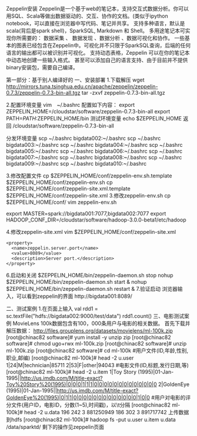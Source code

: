 


Zeppelin安装
Zeppelin是一个基于web的笔记本，支持交互式数据分析。你可以用SQL、Scala等做出数据驱动的、交互、协作的文档。(类似于ipython notebook，可以直接在浏览器中写代码、笔记并共享。
支持多种语言，默认是scala(背后是spark shell)，SparkSQL, Markdown 和 Shell。 多用途笔记本可实现你所需要的： 数据采集 、 数据发现 、数据分析 、数据可视化和协作。
一些基本的图表已经包含在Zeppelin中。可视化并不只限于SparkSQL查询，后端的任何语言的输出都可以被识别并可视化。 支持动态表格，Zeppelin 可以在你的笔记本中动态地创建一些输入格式。 
甚至可以添加自己的语言支持、由于目前并不提供binary安装包，需要自己编译。

第一部分：基于别人编译好的
一、安装部署
1.下载解压
wget http://mirrors.tuna.tsinghua.edu.cn/apache/zeppelin/zeppelin-0.7.3/zeppelin-0.7.3-bin-all.tgz
tar -zxvf zeppelin-0.7.3-bin-all.tgz


2.配置环境变量
    vim　~/.bashrc
    配置如下内容：
    export ZEPPELIN_HOME=/cloudstar/software/zeppelin-0.7.3-bin-all
    export PATH=$PATH:$ZEPPELIN_HOME/bin
测试环境变量
    echo $ZEPPELIN_HOME
    返回
    /cloudstar/software/zeppelin-0.7.3-bin-all

分发环境变量
    scp ~/.bashrc bigdata002:~/.bashrc
    scp ~/.bashrc bigdata003:~/.bashrc
    scp ~/.bashrc bigdata004:~/.bashrc
    scp ~/.bashrc bigdata005:~/.bashrc
    scp ~/.bashrc bigdata006:~/.bashrc
    scp ~/.bashrc bigdata007:~/.bashrc
    scp ~/.bashrc bigdata008:~/.bashrc
    scp ~/.bashrc bigdata009:~/.bashrc
    scp ~/.bashrc bigdata010:~/.bashrc
    
            
3.修改配置文件
    cp $ZEPPELIN_HOME/conf/zeppelin-env.sh.template $ZEPPELIN_HOME/conf/zeppelin-env.sh
    cp $ZEPPELIN_HOME/conf/zeppelin-site.xml.template $ZEPPELIN_HOME/conf/zeppelin-site.xml
3.修改zeppelin-env.sh
    cp $ZEPPELIN_HOME/conf/
    vim zeppelin-env.sh
    
export MASTER=spark://bigdata001:7077,bigdata002:7077
export HADOOP_CONF_DIR=/cloudstar/software/hadoop-3.0.0-beta1/etc/hadoop

4.修改zeppelin-site.xml
    vim $ZEPPELIN_HOME/conf/zeppelin-site.xml
    
    <property>
      <name>zeppelin.server.port</name>
      <value>8089</value>
      <description>Server port.</description>
    </property>


6.启动和关闭
    $ZEPPELIN_HOME/bin/zeppelin-daemon.sh stop
    nohup   $ZEPPELIN_HOME/bin/zeppelin-daemon.sh start & 
    nohup   $ZEPPELIN_HOME/bin/zeppelin-daemon.sh restart &
7.验证启动
    浏览器输入，可以看到zeppelin的界面
    http://bigdata001:8089/




二、测试案例
1.在页面上输入
    val rdd1 = sc.textFile("hdfs://bigdata002:9000/test/data")
    rdd1.count()
三、电影测试案例
MovieLens 100k数据包含有100，000条用户与电影的相关数据。 
首先下载并解压数据：
http://files.grouplens.org/datasets/movielens/ml-100k.zip
[root@chinac82 software]# yum install -y unzip zip
[root@chinac82 software]# chmod ugo+rwx ml-100k.zip
[root@chinac82 software]# unzip ml-100k.zip
[root@chinac82 software]# cd ml-100k
#用户文件(ID,年龄,性别,职业,邮编)
[root@chinac82 ml-100k]#  head -2 u.user
1|24|M|technician|85711
2|53|F|other|94043
#电影文件(ID,标题,发行日期,等)
[root@chinac82 ml-100k]#  head -2 u.item
1|Toy Story (1995)|01-Jan-1995||http://us.imdb.com/M/title-exact?Toy%20Story%20(1995)|0|0|0|1|1|1|0|0|0|0|0|0|0|0|0|0|0|0|0
2|GoldenEye (1995)|01-Jan-1995||http://us.imdb.com/M/title-exact?GoldenEye%20(1995)|0|1|1|0|0|0|0|0|0|0|0|0|0|0|0|0|1|0|0
#用户对电影的评分文件(用户ID，电影ID，分数(1~5),时间戳)，以\t分隔
[root@chinac82 ml-100k]#  head -2 u.data
196    242    3    881250949
186    302    3    891717742
上传数据到hdfs
[root@chinac82 ml-100k]# hadoop fs -put u.user u.item u.data  /data/sparktd/
剩下的操作见zeppelin页面

